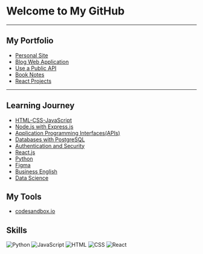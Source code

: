 # Welcome to My GitHub 

---
## My Portfolio

- [Personal Site]()
- [Blog Web Application]()
- [Use a Public API](https://github.com/devliwa/Weather-App)
- [Book Notes](https://github.com/devliwa/Mind-Note)
- [React Projects](https://github.com/devliwa/React-Projects)


---

##  Learning Journey 

- [HTML-CSS-JavaScript](https://github.com/devliwa/html-css-js-projects)
- [Node.js with Express.js](https://github.com/devliwa/node.js-projects)
- [Application Programming Interfaces(APIs)](https://github.com/devliwa/APIs-projects)
- [Databases with PostgreSQL](https://github.com/devliwa/Databases-with-PostgreSQL)
- [Authentication and Security](https://github.com/devliwa/authentication-and-security)
- [React.js](https://github.com/devliwa/React.js)<!-- [Decentralised Finance]()-->
- [Python](https://github.com/devliwa/python)<!-- - [iOS App]() -->
- [Figma](https://github.com/devliwa/figma)
- [Business English](https://github.com/devliwa/business-english)<!-- [CCNA 200-301 v1.1](https://github.com/devliwa/ccna) -->
- [Data Science](https://github.com/devliwa/data-science)
  
## My Tools
- [codesandbox.io](codesandbox.io)

## Skills  

![Python](https://img.shields.io/badge/Python-3776AB?style=for-the-badge&logo=python&logoColor=white)
![JavaScript](https://img.shields.io/badge/JavaScript-F7DF1E?style=for-the-badge&logo=javascript&logoColor=black)
![HTML](https://img.shields.io/badge/HTML5-E34F26?style=for-the-badge&logo=html5&logoColor=white)
![CSS](https://img.shields.io/badge/CSS3-1572B6?style=for-the-badge&logo=css3&logoColor=white)
![React](https://img.shields.io/badge/React-20232A?style=for-the-badge&logo=react&logoColor=61DAFB)


